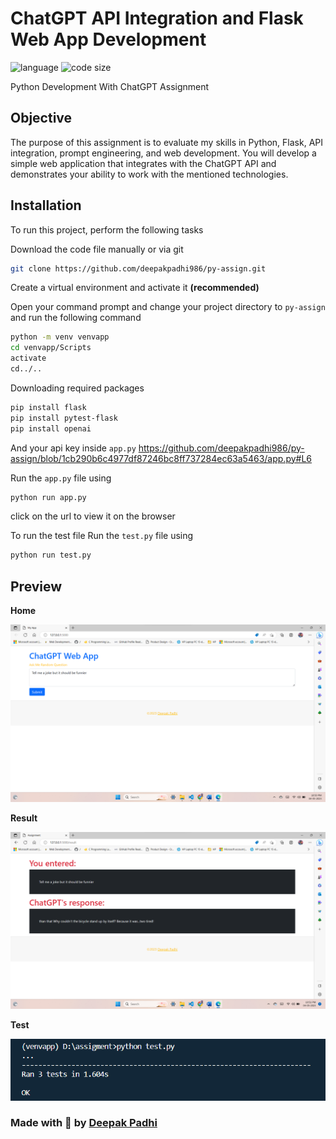 # ChatGPT API Integration and Flask Web App Development
<p>
<img src="https://img.shields.io/github/languages/top/deepakpadhi986/py-assign?color=yellow" alt="language" />
<img src="https://img.shields.io/github/languages/code-size/deepakpadhi986/py-assign?color=informational" alt="code size" />
</p>
Python Development With ChatGPT Assignment

## Objective
The purpose of this assignment is to evaluate my skills in Python, Flask, API integration, prompt 
engineering, and web development. You will develop a simple web application that integrates with the 
ChatGPT API and demonstrates your ability to work with the mentioned technologies.


## Installation

To run this project, perform the following tasks

Download the code file manually or via git
```bash
git clone https://github.com/deepakpadhi986/py-assign.git
```

Create a virtual environment and activate it **(recommended)**

Open your command prompt and change your project directory to ```py-assign``` and run the following command 
```bash
python -m venv venvapp
cd venvapp/Scripts
activate
cd../.. 
```

Downloading required packages
```bash
pip install flask 
pip install pytest-flask 
pip install openai 
```

And your api key inside ```app.py```
https://github.com/deepakpadhi986/py-assign/blob/1cb290b6c4977df87246bc8ff737284ec63a5463/app.py#L6

Run the ```app.py``` file using
```bash
python run app.py
```

click on the url to view it on the browser

To run the test file
Run the ```test.py``` file using
```bash
python run test.py
```

## Preview

**Home**

![Screenshot](https://raw.githubusercontent.com/deepakpadhi986/py-assign/main/asset/home.png)

**Result**

![Screenshot](https://raw.githubusercontent.com/deepakpadhi986/py-assign/main/asset/result.png)

**Test**

![Screenshot](https://raw.githubusercontent.com/deepakpadhi986/py-assign/main/asset/test.png)


### Made with 🤍 by <a href="https://dnoobnerd.netlify.app/">Deepak Padhi</a>
